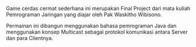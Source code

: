 Game cerdas cermat sederhana ini merupakan Final Project dari mata kuliah Pemrograman Jaringan yang diajar oleh Pak Waskitho Wibisono.

Permainan ini dibangun menggunakan bahasa pemrograman Java dan menggunakan konsep Multicast sebagai protokol komunikasi antara Server dan para Clientnya.
